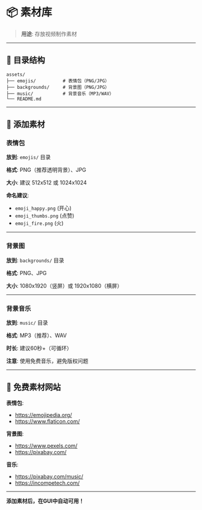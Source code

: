 # 📦 素材库

> **用途**: 存放视频制作素材

---

## 📁 目录结构

```
assets/
├── emojis/          # 表情包（PNG/JPG）
├── backgrounds/     # 背景图（PNG/JPG）
├── music/           # 背景音乐（MP3/WAV）
└── README.md
```

---

## 🎨 添加素材

### 表情包

**放到**: `emojis/` 目录

**格式**: PNG（推荐透明背景）、JPG

**大小**: 建议 512x512 或 1024x1024

**命名建议**: 
- `emoji_happy.png` (开心)
- `emoji_thumbs.png` (点赞)
- `emoji_fire.png` (火)

---

### 背景图

**放到**: `backgrounds/` 目录

**格式**: PNG、JPG

**大小**: 1080x1920（竖屏）或 1920x1080（横屏）

---

### 背景音乐

**放到**: `music/` 目录

**格式**: MP3（推荐）、WAV

**时长**: 建议60秒+（可循环）

**注意**: 使用免费音乐，避免版权问题

---

## 🔗 免费素材网站

**表情包**:
- https://emojipedia.org/
- https://www.flaticon.com/

**背景图**:
- https://www.pexels.com/
- https://pixabay.com/

**音乐**:
- https://pixabay.com/music/
- https://incompetech.com/

---

**添加素材后，在GUI中自动可用！**


